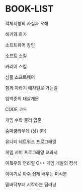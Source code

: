 # BOOK-LIST

객체지향의 사실과 오해

해커와 화가

소프트웨어 장인

소프트 스킬

커리어 스킬

심플 소프트웨어

함께 자라기 애자일로 가는길

임백준의 대살개문

CODE 코드

게임 수학 물리 입문

숨마쿰라우데 (상) (하)

유니티 네트워크 프로그래밍

게임 서버 프로그래밍 교과서

이득우의 언리얼 C++ 게임 개발의 정석

이야기로 아주 쉽게 배우는 미적분

밑바닥부터 시작하는 딥러닝


